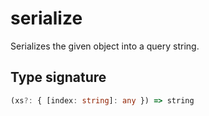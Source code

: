 # serialize

Serializes the given object into a query string.

## Type signature

<!-- prettier-ignore-start -->
```typescript
(xs?: { [index: string]: any }) => string
```
<!-- prettier-ignore-end -->
